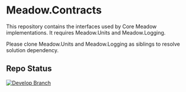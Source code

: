 # Meadow.Contracts

This repository contains the interfaces used by Core Meadow implementations.  It requires Meadow.Units and Meadow.Logging.

Please clone Meadow.Units and Meadow.Logging as siblings to resolve solution dependency.

## Repo Status

[![Develop Branch](https://github.com/WildernessLabs/Meadow.Contracts/actions/workflows/ci-develop-push.yml/badge.svg)](https://github.com/WildernessLabs/Meadow.Contracts/actions/workflows/ci-develop-push.yml)
